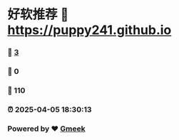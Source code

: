 # 好软推荐 :link: https://puppy241.github.io 
### :page_facing_up: [3](https://puppy241.github.io/tag.html) 
### :speech_balloon: 0 
### :hibiscus: 110 
### :alarm_clock: 2025-04-05 18:30:13 
### Powered by :heart: [Gmeek](https://github.com/Meekdai/Gmeek)
